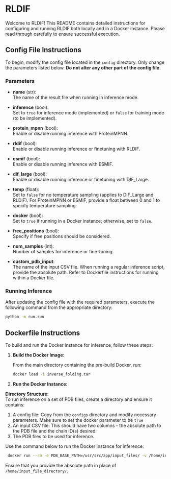 # RLDIF

Welcome to RLDIF! This README contains detailed instructions for configuring and running RLDIF both locally and in a Docker instance. Please read through carefully to ensure successful execution.

## Config File Instructions

To begin, modify the config file located in the `config` directory. Only change the parameters listed below. **Do not alter any other part of the config file.**

### Parameters

- **name** (str):  
  The name of the result file when running in inference mode.

- **inference** (bool):  
  Set to `true` for inference mode (implemented) or `false` for training mode (to be implemented).

- **protein_mpnn** (bool):  
  Enable or disable running inference with ProteinMPNN.

- **rldif** (bool):  
  Enable or disable running inference or finetuning with RLDIF.

- **esmif** (bool):  
  Enable or disable running inference with ESMIF.

- **dif_large** (bool):  
  Enable or disable running inference or finetuning with DIF_Large.

- **temp** (float):  
  Set to `false` for no temperature sampling (applies to DIF_Large and RLDIF). For ProteinMPNN or ESMIF, provide a float between 0 and 1 to specify temperature sampling.

- **docker** (bool):  
  Set to `true` if running in a Docker instance; otherwise, set to `false`.

- **free_positions** (bool):  
  Specify if free positions should be considered.

- **num_samples** (int):  
  Number of samples for inference or fine-tuning.

- **custom_pdb_input**:  
  The name of the input CSV file. When running a regular inference script, provide the absolute path. Refer to Dockerfile instructions for running within a Docker file.

### Running Inference

After updating the config file with the required parameters, execute the following command from the appropriate directory:

```bash
python -m run.run
```

## Dockerfile Instructions

To build and run the Docker instance for inference, follow these steps:

1. **Build the Docker Image:**

   From the main directory containing the pre-build Docker, run:

   ```bash
   docker load -i inverse_folding.tar
   ```
2. **Run the Docker Instance:**

  **Directory Structure:**  
  To run inference on a set of PDB files, create a directory and ensure it contains:
  1. A config file: Copy from the `configs` directory and modify necessary parameters. Make sure to set the docker parameter to be `true`
  2. An input CSV file: This should have two columns - the absolute path to the PDB file and the chain ID(s) desired.
  3. The PDB files to be used for inference.

   
  Use the command below to run the Docker instance for inference:

  ```bash
   docker run --rm -e PDB_BASE_PATH=/usr/src/app/input_files/ -v /home/input_file_directory/:/usr/src/app/input_files/ --gpus all inverse_folding
   ```

  Ensure that you provide the absolute path in place of `/home/input_file_directory/`.




